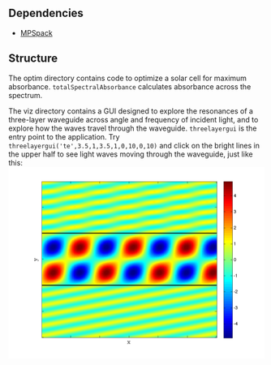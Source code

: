 Dependencies
------------
- [MPSpack](http://code.google.com/p/mpspack/)

Structure
---------
The optim directory contains code to optimize a solar cell for maximum absorbance.
`totalSpectralAbsorbance` calculates absorbance across the spectrum.

The viz directory contains a GUI designed to explore the resonances of a three-layer
waveguide across angle and frequency of incident light, and to explore how the waves
travel through the waveguide. `threelayergui` is the entry point to the application.
Try `threelayergui('te',3.5,1,3.5,1,0,10,0,10)` and click on the bright lines in
the upper half to see light waves moving through the waveguide, just like this:
![Alt text](./wave.png)